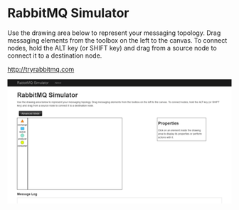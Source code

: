 # RabbitMQ Simulator

Use the drawing area below to represent your messaging topology. Drag messaging elements from the toolbox on the left to the canvas. To connect nodes, hold the ALT key (or SHIFT key) and drag from a source node to connect it to a destination node.

http://tryrabbitmq.com

![alt](./img/tryrabbitmq.com.png)

